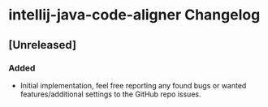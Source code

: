 <!-- Keep a Changelog guide -> https://keepachangelog.com -->

# intellij-java-code-aligner Changelog

## [Unreleased]
### Added
- Initial implementation, feel free reporting any found bugs or wanted features/additional settings to the GitHub repo issues.
